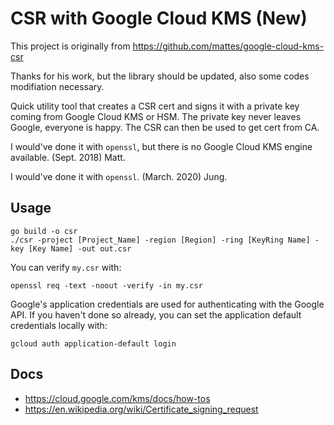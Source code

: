 # CSR with Google Cloud KMS (New)

This project is originally from https://github.com/mattes/google-cloud-kms-csr

Thanks for his work, but the library should be updated, also some codes modifiation necessary.

Quick utility tool that creates a CSR cert and signs it with a private key coming from Google Cloud KMS or HSM.
The private key never leaves Google, everyone is happy. The CSR can then be used to get cert from CA.

I would've done it with `openssl`, but there is no Google Cloud KMS engine available. (Sept. 2018) Matt.

I would've done it with `openssl`. (March. 2020) Jung.

## Usage

```
go build -o csr
./csr -project [Project_Name] -region [Region] -ring [KeyRing Name] -key [Key Name] -out out.csr
```

You can verify `my.csr` with:

```
openssl req -text -noout -verify -in my.csr
```

Google's application credentials are used for authenticating with the Google API.
If you haven't done so already, you can set the application default credentials locally with:

```
gcloud auth application-default login
```


## Docs

  * https://cloud.google.com/kms/docs/how-tos
  * https://en.wikipedia.org/wiki/Certificate_signing_request

